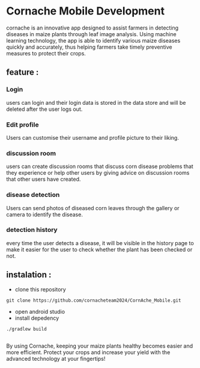 # Cornache Mobile Development

cornache is an innovative app designed to assist farmers in detecting diseases in maize plants through leaf image analysis. Using machine learning technology, the app is able to identify various maize diseases quickly and accurately, thus helping farmers take timely preventive measures to protect their crops.

## feature :
### Login
  users can login and their login data is stored in the data store and will be deleted after the user logs out.
### Edit profile
  Users can customise their username and profile picture to their liking.
### discussion room
  users can create discussion rooms that discuss corn disease problems that they experience or help other users by giving advice on discussion rooms that other users have created.
### disease detection
 Users can send photos of diseased corn leaves through the gallery or camera to identify the disease.
### detection history
 every time the user detects a disease, it will be visible in the history page to make it easier for the user to check whether the plant has been checked or not.

 ## instalation :
- clone this repository
```
git clone https://github.com/cornacheteam2024/CornAche_Mobile.git
```
- open android studio
- install depedency
```
./gradlew build
```
##
By using Cornache, keeping your maize plants healthy becomes easier and more efficient. Protect your crops and increase your yield with the advanced technology at your fingertips!
